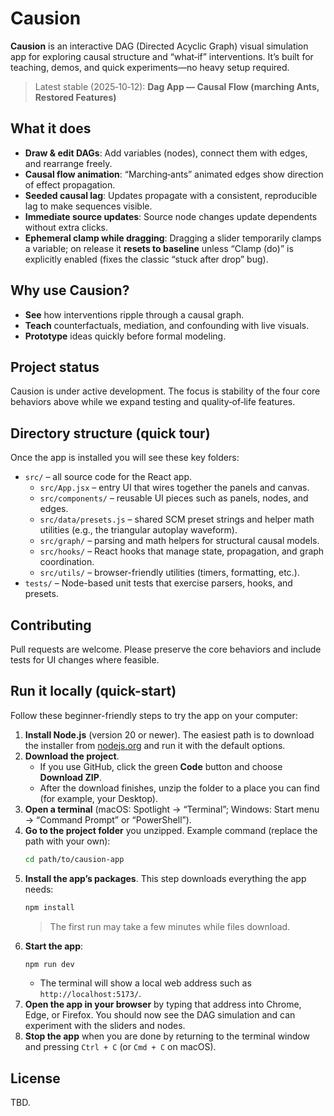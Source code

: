 # Causion

**Causion** is an interactive DAG (Directed Acyclic Graph) visual simulation app for exploring causal structure and “what‑if” interventions. It’s built for teaching, demos, and quick experiments—no heavy setup required.

> Latest stable (2025‑10‑12): **Dag App — Causal Flow (marching Ants, Restored Features)**

## What it does
- **Draw & edit DAGs**: Add variables (nodes), connect them with edges, and rearrange freely.
- **Causal flow animation**: “Marching‑ants” animated edges show direction of effect propagation.
- **Seeded causal lag**: Updates propagate with a consistent, reproducible lag to make sequences visible.
- **Immediate source updates**: Source node changes update dependents without extra clicks.
- **Ephemeral clamp while dragging**: Dragging a slider temporarily clamps a variable; on release it **resets to baseline** unless “Clamp (do)” is explicitly enabled (fixes the classic “stuck after drop” bug).

## Why use Causion?
- **See** how interventions ripple through a causal graph.
- **Teach** counterfactuals, mediation, and confounding with live visuals.
- **Prototype** ideas quickly before formal modeling.

## Project status
Causion is under active development. The focus is stability of the four core behaviors above while we expand testing and quality‑of‑life features.

## Directory structure (quick tour)
Once the app is installed you will see these key folders:

- `src/` – all source code for the React app.
  - `src/App.jsx` – entry UI that wires together the panels and canvas.
  - `src/components/` – reusable UI pieces such as panels, nodes, and edges.
  - `src/data/presets.js` – shared SCM preset strings and helper math utilities (e.g., the triangular autoplay waveform).
  - `src/graph/` – parsing and math helpers for structural causal models.
  - `src/hooks/` – React hooks that manage state, propagation, and graph coordination.
  - `src/utils/` – browser-friendly utilities (timers, formatting, etc.).
- `tests/` – Node-based unit tests that exercise parsers, hooks, and presets.

## Contributing
Pull requests are welcome. Please preserve the core behaviors and include tests for UI changes where feasible.

## Run it locally (quick-start)
Follow these beginner-friendly steps to try the app on your computer:

1. **Install Node.js** (version 20 or newer). The easiest path is to download the installer from [nodejs.org](https://nodejs.org/) and run it with the default options.
2. **Download the project**.
   - If you use GitHub, click the green **Code** button and choose **Download ZIP**.
   - After the download finishes, unzip the folder to a place you can find (for example, your Desktop).
3. **Open a terminal** (macOS: Spotlight → “Terminal”; Windows: Start menu → “Command Prompt” or “PowerShell”).
4. **Go to the project folder** you unzipped. Example command (replace the path with your own):
   ```bash
   cd path/to/causion-app
   ```
5. **Install the app’s packages**. This step downloads everything the app needs:
   ```bash
   npm install
   ```
   > The first run may take a few minutes while files download.
6. **Start the app**:
   ```bash
   npm run dev
   ```
   - The terminal will show a local web address such as `http://localhost:5173/`.
7. **Open the app in your browser** by typing that address into Chrome, Edge, or Firefox. You should now see the DAG simulation and can experiment with the sliders and nodes.
8. **Stop the app** when you are done by returning to the terminal window and pressing `Ctrl + C` (or `Cmd + C` on macOS).

## License
TBD.
